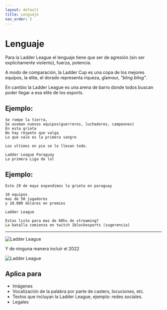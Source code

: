 ```yaml
---
layout: default
title: Lenguaje
nav_order: 5
---
```


# Lenguaje

Para la Ladder League el lenguaje tiene que ser de agresión (sin ser explicitamente violento), fuerza, potencia.

A modo de comparación, la Ladder Cup es una copa de los mejores equipos, la elite, el dorado representa riqueza, glamour, *"bling bling"*.

En cambio la Ladder League es una arena de barro donde todos buscan poder llegar a esa elite de los esports.


## Ejemplo:
```
Se rompe la tierra,
Se asoman nuevos equipos(guerreros, luchadores, campeones)
En esta grieta
No hay respeto que valga
Lo que vale es la primera sangre

Los ultimos en pie se lo llevan todo.

Ladder League Paraguay
La primera Liga de lol
```

## Ejemplo:
```
Este 29 de mayo expandimos la grieta en paraguay

10 equipos
mas de 50 jugadores
y 10.000 dolares en premios

Ladder League

Estas listo para mas de 60hs de streaming?
La batalla comienza en twitch 1blockesports (sugerencia)
```

----

<img src="../../assets/images/wrong-a1.png" alt="Ladder League" style=" background: white; "/>
<br />

Y de ninguna manera incluir el 2022


<img src="../../assets/images/wrong-a2.png" alt="Ladder League" style=" background: white; "/>
<br />

## Aplica para
<ul>
<li>Imágenes</li>
<li>Vocalización de la palabra por parte de casters, locuciones, etc.</li>
<li>Textos que incluyan la Ladder League, ejemplo: redes sociales.</li>
<li>Legales</li>
</ul>